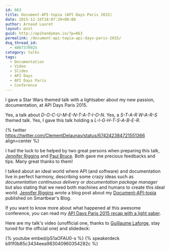 ```yaml
---
id: 663
title: Document-API-topia (API Days Paris 2015)
date: 2015-12-16T18:07:20+00:00
author: Arnaud Lauret
layout: post
guid: http://apihandyman.io/?p=663
permalink: /document-api-topia-api-days-paris-2015/
dsq_thread_id:
  - 4867370925
category: talks
tags:
  - Documentation
  - Video
  - Slides
  - API Days
  - API Days Paris
  - Conference
---
```

I gave a Star Wars themed talk with a lightsaber about my new passion, documentation, at API Days Paris 2015. 

Yes, a talk about *D-O-C-U-M-E-N-T-A-T-I-O-N*. 
Yes, a *S-T-A-R W-A-R-S* themed talk.
Yes, I gave this talk holding a *L-I-G-H-T-S-A-B-E-R*.<!--more-->

{% twitter https://twitter.com/ClementDelaunay/status/674242384721551366 align=center %}

I had the luck to be helped by two great persons when preparing this talk, [Jennifer Riggins](https://twitter.com/jkriggins) and [Paul Bruce](https://twitter.com/paulsbruce). Both gave me precious feedbacks and tips. Many great thanks to them!

I talked about an ideal world where API (and software) and documentation live in perfect harmony, describing some crazy ideas such as *documentation continuous delivery* or *documentation package manager* but also stating that we need both machines and humans to create this ideal world. [Jennifer Riggins](https://twitter.com/jkriggins) wrote a blog post about my [Document-API-topia](http://blog.smartbear.com/documentation/the-utopia-of-api-documentation/) published on Smartbear's Blog.

If you want to know more about what happened at this awesome conference, you can read my [API Days Paris 2015 recap with a light saber](http://apihandyman.io/api-days-paris-2015-with-a-lightsaber/).

Here are my talk's video (unofficial one, thanks to [Guillaume Laforge](https://twitter.com/glaforge), stay tuned for the official one) and slidedeck:

{% youtube embed/pS1aOFAU0-s %}
{% speakerdeck b91f0b85c3434eea983040960354282c %}
